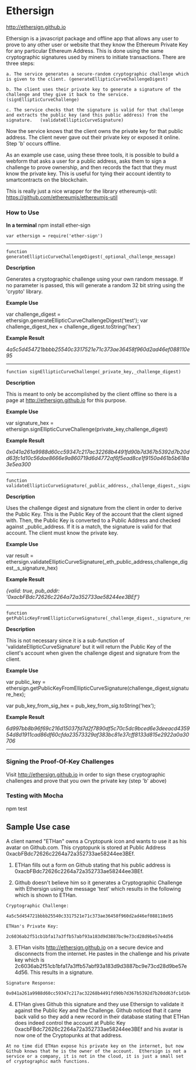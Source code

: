 

# Ethersign

http://ethersign.github.io

Ethersign is a javascript package and offline app that allows any user to prove to any other user or website that they know the Ethereum Private Key for any particular Ethereum Address.  This is done using the same cryptographic signatures used by miners to initiate transactions.  There are three steps:

    a. The service generates a secure-random cryptographic challenge which is given to the client. (generateEllipticCurveChallengeDigest)

    b. The client uses their private key to generate a signature of the challenge and they give it back to the service. (signEllipticCurveChallenge)

    c. The service checks that the signature is valid for that challenge and extracts the public key (and this public address) from the signature.   (validateEllipticCurveSignature)


Now the service knows that the client owns the private key for that public address.  The client never gave out their private key or exposed it online.  Step 'b' occurs offline.  

As an example use case, using these three tools, it is possible to build a webform  that asks a user for a public address, asks them to sign a challenge to prove ownership, and then records the fact that they must know the private key.  This is useful for tying their account identity to smartcontracts on the blockchain.

This is really just a nice wrapper for the library ethereumjs-util: https://github.com/ethereumjs/ethereumjs-util

### How to Use

**In a terminal**
npm install ether-sign




```
var ethersign = require('ether-sign')
```

---


```
function generateEllipticCurveChallengeDigest(_optional_challenge_message)
```
**Description**

Generates a cryptographic challenge using your own random message.  If no parameter is passed, this will generate a random 32 bit string using the 'crypto' library.

**Example Use**

var challenge_digest = ethersign.generateEllipticCurveChallengeDigest('test');
var challenge_digest_hex = challenge_digest.toString('hex')


**Example Result**

 *4a5c5d454721bbbb25540c3317521e71c373ae36458f960d2ad46ef088110e95*

---


```
function signEllipticCurveChallenge(_private_key,_challenge_digest)
```

**Description**

This is meant to only be accomplished by the client offline so there is a page at http://ethersign.github.io for this purpose.  

**Example Use**

var signature_hex = ethersign.signEllipticCurveChallenge(private_key,challenge_digest)


**Example Result**

 *0x041a261a9988d60cc59347c217ac32268b4491fd90b7d367b5392d7b20dd63fc1d10c56dae8666e9a860719d6d4772af6f5ead8ce1f9150a461b5b618a3e5ea300*


---

 ```
 function validateEllipticCurveSignature(_public_address,_challenge_digest,_signature_response_hex)
 ```

 **Description**

Uses the challenge digest and signature from the client in order to derive the Public Key.  This is the Public Key of the account that the client signed with.  Then, the Public Key is converted to a Public Address and checked against _public_address.  If it is a match, the signature is valid for that account.  The client must know the private key.

 **Example Use**

 var result = ethersign.validateEllipticCurveSignature(_eth_public_address,challenge_digest,_s_signature_hex)


 **Example Result**

  *{valid: true, pub_addr: '0xacbFBdc72626c2264a72a352733ae58244ee3BEf'}*


---

  ```
  function getPublicKeyFromEllipticCurveSignature(_challenge_digest,_signature_response_hex)
  ```

  **Description**

  This is not necessary since it is a sub-function of 'validateEllipticCurveSignature' but it will return the Public Key of the client's account when given the challenge digest and signature from the client.  

  **Example Use**

  var public_key = ethersign.getPublicKeyFromEllipticCurveSignature(challenge_digest,signature_hex);

  var pub_key_from_sig_hex = pub_key_from_sig.toString('hex');


  **Example Result**

   *6d997bb8b96f69c216d15037fd7d2f7890df5c70c5dc9bced6e3deeacd435954d8d1911cad86df60cfda23573329af383bc81e37cff8133d815e2922a0a30706*



---






### Signing the Proof-Of-Key Challenges
Visit http://ethersign.github.io in order to sign these cryptographic challenges and prove that you own the private key (step 'b' above)


### Testing with Mocha

npm test


## Sample Use case
A client named "ETHan" owns a Cryptopunk icon and wants to use it as his avatar on Github.com.  This cryptopunk is stored at Public Address 0xacbFBdc72626c2264a72a352733ae58244ee3BEf.  

1. ETHan fills out a form on Github stating that his public address is 0xacbFBdc72626c2264a72a352733ae58244ee3BEf.  

2. Github doesn't believe him so it generates a Cryptographic Challenge with Ethersign using the message 'test' which results in the following which is shown to ETHan.  

```
Cryptographic Challenge:

4a5c5d454721bbbb25540c3317521e71c373ae36458f960d2ad46ef088110e95
```

```
ETHan's Private Key:

2c6036ab2f51cb1bfa17a3ffb57abf93a183d9d3887bc9e73cd28d9be57e4d56
```

3.  ETHan visits http://ethersign.github.io on a secure device and disconnects from the internet.  He pastes in the challenge and his private key which is 2c6036ab2f51cb1bfa17a3ffb57abf93a183d9d3887bc9e73cd28d9be57e4d56.  This results in a signature.  

```
Signature Response:

0x041a261a9988d60cc59347c217ac32268b4491fd90b7d367b5392d7b20dd63fc1d10c56dae8666e9a860719d6d4772af6f5ead8ce1f9150a461b5b618a3e5ea300
```

4.  ETHan gives Github this signature and they use Ethersign to validate it against the Public Key and the Challenge.  Github noticed that it came back valid so they add a new record in their database stating that ETHan does indeed control the account at Public Key 0xacbFBdc72626c2264a72a352733ae58244ee3BEf and his avatar is now one of the Cryptopunks at that address.

```
At no time did ETHan expose his private key on the internet, but now Github knows that he is the owner of the account.  Ethersign is not a service or a company, it is not in the cloud, it is just a small set of cryptographic math functions.
```
